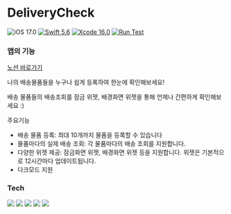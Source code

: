 # DeliveryCheck
![iOS 17.0](https://img.shields.io/badge/iOS-17.0-lightgrey?style=flat&color=181717)
[![Swift 5.6](https://img.shields.io/badge/Swift-5.6-F05138.svg?style=flat&color=F05138)](https://swift.org/download/) 
[![Xcode 16.0](https://img.shields.io/badge/Xcode-16.0-147EFB.svg?style=flat&color=147EFB)](https://apps.apple.com/kr/app/xcode/id497799835?mt=12) 
[![Run Test](https://github.com/sunny5875/DeliveryCheck/actions/workflows/build.yml/badge.svg)](https://github.com/sunny5875/DeliveryCheck/actions/workflows/build.yml)


### 앱의 기능
[노션 바로가기](https://exciting-anorak-474.notion.site/149bc6b0ea1745e9af9c9d48e112566c?pvs=74)

나의 배송물품들을 누구나 쉽게 등록하여 한눈에 확인해보세요!

배송 물품들의 배송조회를 잠금 위젯, 배경화면 위젯을 통해 언제나 간편하게 확인해보세요 :)

주요기능

- 배송 물품 등록: 최대 10개까지 물품을 등록할 수 있습니다
- 물품마다의 실제 배송 조회: 각 물품마다의 배송 조회를 지원합니다.
- 다양한 위젯 제공: 잠금화면 위젯, 배경화면 위젯 등을 지원합니다. 위젯은 기본적으로 12시간마다 업데이트됩니다.
- 다크모드 지원


### Tech 
<img src="https://img.shields.io/badge/tca-000000?style=flat&logo=Swift&logoColor=white"/></a>
<img src="https://img.shields.io/badge/swiftui-F05138?style=flat&logo=Swift&logoColor=white"/></a>
<img src="https://img.shields.io/badge/swiftData-EA4AAA?style=flat&logo=Swift&logoColor=white"/></a>
<img src="https://img.shields.io/badge/Fastlane-00F200?style=flat&logo=Fastlane&logoColor=white"/></a>
<img src="https://img.shields.io/badge/GithubActions-2088FF?style=flat&logo=GithubActions&logoColor=white"/></a>

